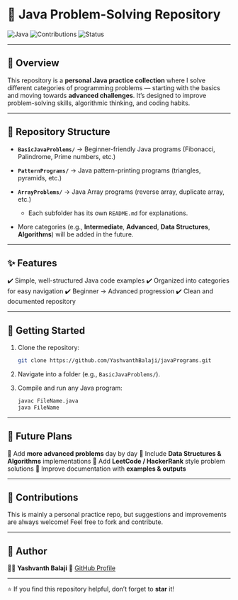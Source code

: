 # 🚀 Java Problem-Solving Repository

![Java](https://img.shields.io/badge/Language-Java-orange?style=flat-square\&logo=java)
![Contributions](https://img.shields.io/badge/Contributions-Welcome-brightgreen?style=flat-square)
![Status](https://img.shields.io/badge/Status-Active-success?style=flat-square)

---

## 📖 Overview

This repository is a **personal Java practice collection** where I solve different categories of programming problems — starting with the basics and moving towards **advanced challenges**. It’s designed to improve problem-solving skills, algorithmic thinking, and coding habits.

---

## 📂 Repository Structure

* **`BasicJavaProblems/`** → Beginner-friendly Java programs (Fibonacci, Palindrome, Prime numbers, etc.)
* **`PatternPrograms/`** → Java pattern-printing programs (triangles, pyramids, etc.)
* **`ArrayProblems/`** → Java Array programs (reverse array, duplicate array, etc.)

  * Each subfolder has its own `README.md` for explanations.
* More categories (e.g., **Intermediate**, **Advanced**, **Data Structures**, **Algorithms**) will be added in the future.

---

## ✨ Features

✔️ Simple, well-structured Java code examples
✔️ Organized into categories for easy navigation
✔️ Beginner → Advanced progression
✔️ Clean and documented repository

---

## 🚦 Getting Started

1. Clone the repository:

   ```bash
   git clone https://github.com/YashvanthBalaji/javaPrograms.git
   ```
2. Navigate into a folder (e.g., `BasicJavaProblems/`).
3. Compile and run any Java program:

   ```bash
   javac FileName.java
   java FileName
   ```

---

## 📅 Future Plans

🔹 Add **more advanced problems** day by day
🔹 Include **Data Structures & Algorithms** implementations
🔹 Add **LeetCode / HackerRank** style problem solutions
🔹 Improve documentation with **examples & outputs**

---

## 🤝 Contributions

This is mainly a personal practice repo, but suggestions and improvements are always welcome! Feel free to fork and contribute.

---

## 👤 Author

👨‍💻 **Yashvanth Balaji**
🔗 [GitHub Profile](https://github.com/YashvanthBalaji)

---

⭐ If you find this repository helpful, don’t forget to **star** it!
